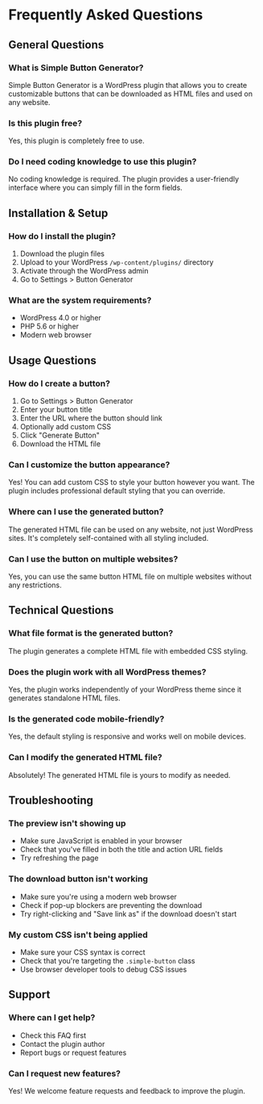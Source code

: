 # Frequently Asked Questions

## General Questions

### What is Simple Button Generator?
Simple Button Generator is a WordPress plugin that allows you to create customizable buttons that can be downloaded as HTML files and used on any website.

### Is this plugin free?
Yes, this plugin is completely free to use.

### Do I need coding knowledge to use this plugin?
No coding knowledge is required. The plugin provides a user-friendly interface where you can simply fill in the form fields.

## Installation & Setup

### How do I install the plugin?
1. Download the plugin files
2. Upload to your WordPress `/wp-content/plugins/` directory
3. Activate through the WordPress admin
4. Go to Settings > Button Generator

### What are the system requirements?
- WordPress 4.0 or higher
- PHP 5.6 or higher
- Modern web browser

## Usage Questions

### How do I create a button?
1. Go to Settings > Button Generator
2. Enter your button title
3. Enter the URL where the button should link
4. Optionally add custom CSS
5. Click "Generate Button"
6. Download the HTML file

### Can I customize the button appearance?
Yes! You can add custom CSS to style your button however you want. The plugin includes professional default styling that you can override.

### Where can I use the generated button?
The generated HTML file can be used on any website, not just WordPress sites. It's completely self-contained with all styling included.

### Can I use the button on multiple websites?
Yes, you can use the same button HTML file on multiple websites without any restrictions.

## Technical Questions

### What file format is the generated button?
The plugin generates a complete HTML file with embedded CSS styling.

### Does the plugin work with all WordPress themes?
Yes, the plugin works independently of your WordPress theme since it generates standalone HTML files.

### Is the generated code mobile-friendly?
Yes, the default styling is responsive and works well on mobile devices.

### Can I modify the generated HTML file?
Absolutely! The generated HTML file is yours to modify as needed.

## Troubleshooting

### The preview isn't showing up
- Make sure JavaScript is enabled in your browser
- Check that you've filled in both the title and action URL fields
- Try refreshing the page

### The download button isn't working
- Make sure you're using a modern web browser
- Check if pop-up blockers are preventing the download
- Try right-clicking and "Save link as" if the download doesn't start

### My custom CSS isn't being applied
- Make sure your CSS syntax is correct
- Check that you're targeting the `.simple-button` class
- Use browser developer tools to debug CSS issues

## Support

### Where can I get help?
- Check this FAQ first
- Contact the plugin author
- Report bugs or request features

### Can I request new features?
Yes! We welcome feature requests and feedback to improve the plugin.
